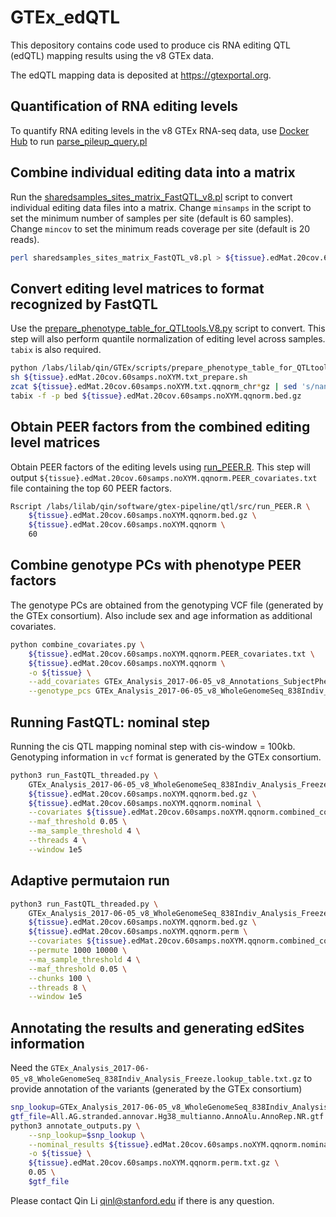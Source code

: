 # GTEx_edQTL
This depository contains code used to produce cis RNA editing QTL (edQTL) mapping results using the v8 GTEx data.

The edQTL mapping data is deposited at https://gtexportal.org.

## Quantification of RNA editing levels
To quantify RNA editing levels in the v8 GTEx RNA-seq data, use [Docker Hub](https://hub.docker.com/r/vanessa/mpileup/) to run [parse_pileup_query.pl](parse_pileup_query.pl)

## Combine individual editing data into a matrix
Run the [sharedsamples_sites_matrix_FastQTL_v8.pl](sharedsamples_sites_matrix_FastQTL_v8.pl) script to convert individual editing data files into a matrix. Change `minsamps` in the script to set the minimum number of samples per site (default is 60 samples). Change `mincov` to set the minimum reads coverage per site (default is 20 reads).

```bash
perl sharedsamples_sites_matrix_FastQTL_v8.pl > ${tissue}.edMat.20cov.60samps.txt
```
## Convert editing level matrices to format recognized by FastQTL
Use the [prepare_phenotype_table_for_QTLtools.V8.py](prepare_phenotype_table_for_QTLtools.V8.py) script to convert. This step will also perform quantile normalization of editing level across samples. `tabix` is also required.

```bash
python /labs/lilab/qin/GTEx/scripts/prepare_phenotype_table_for_QTLtools.V8.py -p 15 ${tissue}.edMat.20cov.60samps.noXYM.txt
sh ${tissue}.edMat.20cov.60samps.noXYM.txt_prepare.sh
zcat ${tissue}.edMat.20cov.60samps.noXYM.txt.qqnorm_chr*gz | sed 's/nan/NA/g' | sort -k 1,1 -k2n,2 | awk '{print "chr"$1,$2,$3,"chr"$1"_"$3,$0}' OFS="\t" | cut -f 1,2,3,4,9- | sed 's/^chr#/#/g' | bgzip -c > ${tissue}.edMat.20cov.60samps.noXYM.qqnorm.bed.gz
tabix -f -p bed ${tissue}.edMat.20cov.60samps.noXYM.qqnorm.bed.gz
```
## Obtain PEER factors from the combined editing level matrices
Obtain PEER factors of the editing levels using [run_PEER.R](run_PEER.R). This step will output `${tissue}.edMat.20cov.60samps.noXYM.qqnorm.PEER_covariates.txt` file containing the top 60 PEER factors.
```bash
Rscript /labs/lilab/qin/software/gtex-pipeline/qtl/src/run_PEER.R \
    ${tissue}.edMat.20cov.60samps.noXYM.qqnorm.bed.gz \
    ${tissue}.edMat.20cov.60samps.noXYM.qqnorm \
    60
```
## Combine genotype PCs with phenotype PEER factors
The genotype PCs are obtained from the genotyping VCF file (generated by the GTEx consortium). Also include sex and age information as additional covariates.
```bash
python combine_covariates.py \
    ${tissue}.edMat.20cov.60samps.noXYM.qqnorm.PEER_covariates.txt \
    ${tissue}.edMat.20cov.60samps.noXYM.qqnorm \
    -o ${tissue} \
    --add_covariates GTEx_Analysis_2017-06-05_v8_Annotations_SubjectPhenotypesDS.SEX_AGE.txt \
    --genotype_pcs GTEx_Analysis_2017-06-05_v8_WholeGenomeSeq_838Indiv_Analysis_Freeze_20genotPCs.txt
```
## Running FastQTL: nominal step
Running the cis QTL mapping nominal step with cis-window = 100kb. Genotyping information in `vcf` format is generated by the GTEx consortium.
``` bash
python3 run_FastQTL_threaded.py \
    GTEx_Analysis_2017-06-05_v8_WholeGenomeSeq_838Indiv_Analysis_Freeze_MAF005_GTonly.vcf.gz \
    ${tissue}.edMat.20cov.60samps.noXYM.qqnorm.bed.gz \
    ${tissue}.edMat.20cov.60samps.noXYM.qqnorm.nominal \
    --covariates ${tissue}.edMat.20cov.60samps.noXYM.qqnorm.combined_covariates.txt \
    --maf_threshold 0.05 \
    --ma_sample_threshold 4 \
    --threads 4 \
    --window 1e5
```
## Adaptive permutaion run
```bash
python3 run_FastQTL_threaded.py \
    GTEx_Analysis_2017-06-05_v8_WholeGenomeSeq_838Indiv_Analysis_Freeze_MAF005_GTonly.vcf.gz \
    ${tissue}.edMat.20cov.60samps.noXYM.qqnorm.bed.gz \
    ${tissue}.edMat.20cov.60samps.noXYM.qqnorm.perm \
    --covariates ${tissue}.edMat.20cov.60samps.noXYM.qqnorm.combined_covariates.txt \
    --permute 1000 10000 \
    --ma_sample_threshold 4 \
    --maf_threshold 0.05 \
    --chunks 100 \
    --threads 8 \
    --window 1e5
```
## Annotating the results and generating edSites information
Need the `GTEx_Analysis_2017-06-05_v8_WholeGenomeSeq_838Indiv_Analysis_Freeze.lookup_table.txt.gz` to provide annotation of the variants (generated by the GTEx consortium)
```bash
snp_lookup=GTEx_Analysis_2017-06-05_v8_WholeGenomeSeq_838Indiv_Analysis_Freeze.lookup_table.txt.gz
gtf_file=All.AG.stranded.annovar.Hg38_multianno.AnnoAlu.AnnoRep.NR.gtf
python3 annotate_outputs.py \
    --snp_lookup=$snp_lookup \
    --nominal_results ${tissue}.edMat.20cov.60samps.noXYM.qqnorm.nominal.txt.gz \
    -o ${tissue} \
    ${tissue}.edMat.20cov.60samps.noXYM.qqnorm.perm.txt.gz \
    0.05 \
    $gtf_file
```
Please contact Qin Li qinl@stanford.edu if there is any question.
